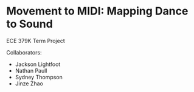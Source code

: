 # Movement to MIDI: Mapping Dance to Sound
ECE 379K Term Project

Collaborators:
- Jackson Lightfoot
- Nathan Paull
- Sydney Thompson
- Jinze Zhao
